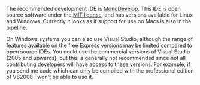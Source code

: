 The recommended development IDE is [MonoDevelop](http://monodevelop.com/).  This IDE is open source software under the [MIT license](http://www.opensource.org/licenses/mit-license.php), and has versions available for Linux and Windows.  Currently it looks as if support for use on Macs is also in the pipeline.

On Windows systems you can also use Visual Studio, although the range of features available on the free [Express versions](http://www.microsoft.com/express/) may be limited compared to open source IDEs.  You could use the commercial versions of Visual Studio (2005 and upwards), but this is generally not recommended since not all contributing developers will have access to these versions.  For example, if you send me code which can only be compiled with the professional edition of VS2008 I won't be able to use it.